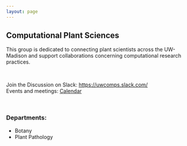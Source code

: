 ```yaml
---
layout: page
---
```


## Computational Plant Sciences
This group is dedicated to connecting plant scientists across the UW-Madison and support collaborations concerning computational research practices. 

<br>

Join the Discussion on Slack: <https://uwcomps.slack.com/>  
Events and meetings: [Calendar](https://uw-madison-comps.github.io/calendar)

<br>

### __Departments:__
- Botany
- Plant Pathology

